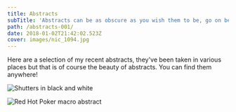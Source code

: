 ```yaml
---
title: Abstracts
subTitle: 'Abstracts can be as obscure as you wish them to be, go on be adventurous!'
path: /abstracts-001/
date: 2018-01-02T21:42:02.523Z
cover: images/nic_1094.jpg
---
```

Here are a selection of my recent abstracts, they've been taken in various places but that is of course the beauty of abstracts. You can find them anywhere!

![Shutters in black and white](images/nic_1094.jpg)

![Red Hot Poker macro abstract](/images/222342_10150179766228041_2354494_n.jpg)

